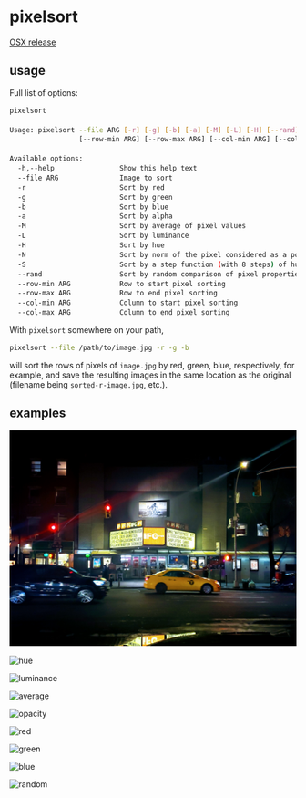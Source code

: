 # pixelsort
[OSX release](https://github.com/quasi-coherent/pixelsort/releases)

## usage
Full list of options:

``` bash
pixelsort

Usage: pixelsort --file ARG [-r] [-g] [-b] [-a] [-M] [-L] [-H] [--rand]
                 [--row-min ARG] [--row-max ARG] [--col-min ARG] [--col-max ARG]

Available options:
  -h,--help                Show this help text
  --file ARG               Image to sort
  -r                       Sort by red
  -g                       Sort by green
  -b                       Sort by blue
  -a                       Sort by alpha
  -M                       Sort by average of pixel values
  -L                       Sort by luminance
  -H                       Sort by hue
  -N                       Sort by norm of the pixel considered as a point in 4D space
  -S                       Sort by a step function (with 8 steps) of hue, luminance, and maximum pixel value
  --rand                   Sort by random comparison of pixel properties
  --row-min ARG            Row to start pixel sorting
  --row-max ARG            Row to end pixel sorting
  --col-min ARG            Column to start pixel sorting
  --col-max ARG            Column to end pixel sorting
```

With `pixelsort` somewhere on your path,

``` bash
pixelsort --file /path/to/image.jpg -r -g -b
```

will sort the rows of pixels of `image.jpg` by red, green, blue, respectively, for example, and save the resulting images in the same location as the original (filename being `sorted-r-image.jpg`, etc.).

## examples
![original](repo_assets/orig.jpg)

![hue](repo_assets/sorted-H.jpg)

![luminance](repo_assets/sorted-L.jpg)

![average](repo_assets/sorted-M.jpg)

![opacity](repo_assets/sorted-a.jpg)

![red](repo_assets/sorted-r.jpg)

![green](repo_assets/sorted-g.jpg)

![blue](repo_assets/sorted-b.jpg)

![random](repo_assets/sorted-rand.jpg)
